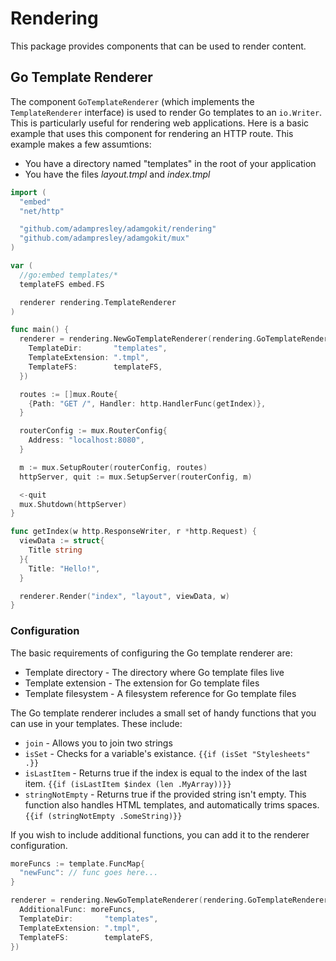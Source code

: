 # Rendering

This package provides components that can be used to render content.

## Go Template Renderer

The component `GoTemplateRenderer` (which implements the `TemplateRenderer`
interface) is used to render Go templates to an `io.Writer`. This is
particularly useful for rendering web applications. Here is a basic example
that uses this component for rendering an HTTP route. This example makes
a few assumtions:

- You have a directory named "templates" in the root of your application
- You have the files _layout.tmpl_ and _index.tmpl_

```go
import (
  "embed"
  "net/http"

  "github.com/adampresley/adamgokit/rendering"
  "github.com/adampresley/adamgokit/mux"
)

var (
  //go:embed templates/*
  templateFS embed.FS

  renderer rendering.TemplateRenderer
)

func main() {
  renderer = rendering.NewGoTemplateRenderer(rendering.GoTemplateRendererConfig{
    TemplateDir:       "templates",
    TemplateExtension: ".tmpl",
    TemplateFS:        templateFS,
  })

  routes := []mux.Route{
    {Path: "GET /", Handler: http.HandlerFunc(getIndex)},
  }

  routerConfig := mux.RouterConfig{
    Address: "localhost:8080",
  }

  m := mux.SetupRouter(routerConfig, routes)
  httpServer, quit := mux.SetupServer(routerConfig, m)

  <-quit
  mux.Shutdown(httpServer)
}

func getIndex(w http.ResponseWriter, r *http.Request) {
  viewData := struct{
    Title string
  }{
    Title: "Hello!",
  }

  renderer.Render("index", "layout", viewData, w)
}
```

### Configuration

The basic requirements of configuring the Go template renderer are:

- Template directory - The directory where Go template files live
- Template extension - The extension for Go template files
- Template filesystem - A filesystem reference for Go template files

The Go template renderer includes a small set of handy functions that
you can use in your templates. These include:

- `join` - Allows you to join two strings
- `isSet` - Checks for a variable's existance. `{{if (isSet "Stylesheets" .}}`
- `isLastItem` - Returns true if the index is equal to the index of the last
  item. `{{if (isLastItem $index (len .MyArray))}}`
- `stringNotEmpty` - Returns true if the provided string isn't empty. This
  function also handles HTML templates, and automatically trims spaces.
  `{{if (stringNotEmpty .SomeString)}}`

If you wish to include additional functions, you can add it to the
renderer configuration.

```go
moreFuncs := template.FuncMap{
  "newFunc": // func goes here...
}

renderer = rendering.NewGoTemplateRenderer(rendering.GoTemplateRendererConfig{
  AdditionalFunc: moreFuncs,
  TemplateDir:       "templates",
  TemplateExtension: ".tmpl",
  TemplateFS:        templateFS,
})
```
